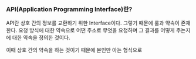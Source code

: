 ### API(Application Programming Interface)란?

API란 상호 간의 정보를 교환하기 위한 Interface이다. 그렇기 때문에 룰과 약속이 존재한다. 요청 방식에 대한 약속으로 어떤 주소로 무엇을 요청하며 그 결과를 어떻게 주는지에 대한 약속을 정의한 것이다. 

이때 상호 간의 약속을 하는 것이기 때문에 본인만 아는 형식으로 